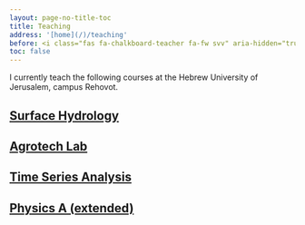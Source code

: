 ```yaml
---
layout: page-no-title-toc
title: Teaching
address: '[home](/)/teaching'
before: <i class="fas fa-chalkboard-teacher fa-fw svv" aria-hidden="true"></i>
toc: false
---
```


I currently teach the following courses at the Hebrew University of Jerusalem, campus Rehovot.

## <i class="fas fa-cloud-showers-heavy fa-fw svv" aria-hidden="true"></i> [Surface Hydrology](/teaching/hydrology)

## <span class="iconify svv" data-icon="carbon:agriculture-analytics"></span> [Agrotech Lab](https://agrotech-lab.github.io)

## <span class="iconify svv" data-icon="bi:clock-history"></span> [Time Series Analysis](/teaching/timeseries)

## <span class="iconify svv" data-icon="whh:solarsystem" data-inline="false"></span> [Physics A (extended)](/teaching/physics71031)
